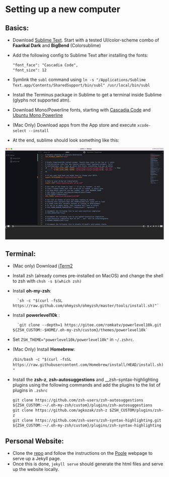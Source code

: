 # Setting up a new computer

## Basics:

- Download [Sublime Text](www.sublimetext.com). Start with a tested UI/color-scheme combo of __Faarikal Dark__ and __BigBend__ (Colorsublime)
- Add the following config to Sublime Text after installing the fonts:

	```
	"font_face": "Cascadia Code",
	"font_size": 12
	```

- Symlink the `subl` command using `ln -s "/Applications/Sublime Text.app/Contents/SharedSupport/bin/subl" /usr/local/bin/subl`

- Install the Terminus package in Sublime to get a terminal inside Sublime (glyphs not supported atm).

- Download Mono/Powerline fonts, starting with [Cascadia Code](https://github.com/microsoft/cascadia-code/releases) and [Ubuntu Mono Powerline](https://github.com/powerline/fonts/tree/master/UbuntuMono)
- (Mac Only) Download apps from the App store and execute `xcode-select --install`

- At the end, sublime should look something like this:

![Sublime Text](./assets/sublime-text.png "Sublime Text")

## Terminal:

- (Mac only) Download [iTerm2](https://iterm2.com/downloads.html)
- Install zsh (already comes pre-installed on MacOS) and change the shell to zsh with `chsh -s $(which zsh)`
- Install __oh-my-zsh__: 

		`sh -c "$(curl -fsSL https://raw.github.com/ohmyzsh/ohmyzsh/master/tools/install.sh)"`

- Install __powerlevel10k__ : 


		`git clone --depth=1 https://gitee.com/romkatv/powerlevel10k.git ${ZSH_CUSTOM:-$HOME/.oh-my-zsh/custom}/themes/powerlevel10k`

- Set `ZSH_THEME="powerlevel10k/powerlevel10k"` in `~/.zshrc`.
- (Mac Only) Install __Homebrew__: 
	
	
	`/bin/bash -c "$(curl -fsSL https://raw.githubusercontent.com/Homebrew/install/HEAD/install.sh)"`

- Install the __zsh-z__, __zsh-autosuggestions__ and __zsh-syntax-highlighting plugins using the following commands and add the plugins to the list of plugins in `.zshrc`

	
	```
	git clone https://github.com/zsh-users/zsh-autosuggestions ${ZSH_CUSTOM:-~/.oh-my-zsh/custom}/plugins/zsh-autosuggestions
	git clone https://github.com/agkozak/zsh-z $ZSH_CUSTOM/plugins/zsh-z
	git clone https://github.com/zsh-users/zsh-syntax-highlighting.git ${ZSH_CUSTOM:-~/.oh-my-zsh/custom}/plugins/zsh-syntax-highlighting
	```

## Personal Website:

- Clone the [repo](https://github.com/salekh/salekh.github.io) and follow the instructions on the [Poole](https://github.com/poole/poole) webpage to serve up a Jekyll page.
- Once this is done, `jekyll serve` should generate the html files and serve up the website locally.


